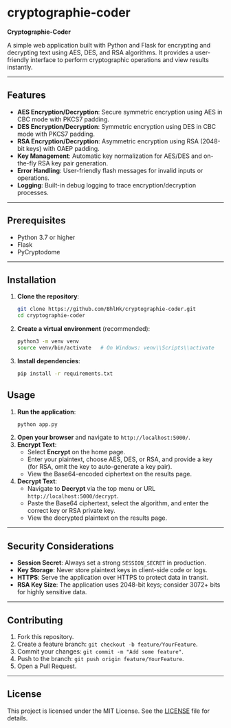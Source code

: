 # cryptographie-coder

**Cryptographie-Coder**

A simple web application built with Python and Flask for encrypting and decrypting text using AES, DES, and RSA algorithms. It provides a user-friendly interface to perform cryptographic operations and view results instantly.

---

## Features

- **AES Encryption/Decryption**: Secure symmetric encryption using AES in CBC mode with PKCS7 padding.
- **DES Encryption/Decryption**: Symmetric encryption using DES in CBC mode with PKCS7 padding.
- **RSA Encryption/Decryption**: Asymmetric encryption using RSA (2048-bit keys) with OAEP padding.
- **Key Management**: Automatic key normalization for AES/DES and on-the-fly RSA key pair generation.
- **Error Handling**: User-friendly flash messages for invalid inputs or operations.
- **Logging**: Built-in debug logging to trace encryption/decryption processes.

---

## Prerequisites

- Python 3.7 or higher
- Flask
- PyCryptodome

---

## Installation

1. **Clone the repository**:
   ```bash
   git clone https://github.com/BhlHk/cryptographie-coder.git
   cd cryptographie-coder
   ```

2. **Create a virtual environment** (recommended):
   ```bash
   python3 -m venv venv
   source venv/bin/activate   # On Windows: venv\\Scripts\\activate
   ```

3. **Install dependencies**:
   ```bash
   pip install -r requirements.txt
   ```


## Usage

1. **Run the application**:
   ```bash
   python app.py
   ```
2. **Open your browser** and navigate to `http://localhost:5000/`.
3. **Encrypt Text**:
   - Select **Encrypt** on the home page.
   - Enter your plaintext, choose AES, DES, or RSA, and provide a key (for RSA, omit the key to auto-generate a key pair).
   - View the Base64-encoded ciphertext on the results page.
4. **Decrypt Text**:
   - Navigate to **Decrypt** via the top menu or URL `http://localhost:5000/decrypt`.
   - Paste the Base64 ciphertext, select the algorithm, and enter the correct key or RSA private key.
   - View the decrypted plaintext on the results page.

---



## Security Considerations

- **Session Secret**: Always set a strong `SESSION_SECRET` in production.
- **Key Storage**: Never store plaintext keys in client-side code or logs.
- **HTTPS**: Serve the application over HTTPS to protect data in transit.
- **RSA Key Size**: The application uses 2048-bit keys; consider 3072+ bits for highly sensitive data.

---

## Contributing

1. Fork this repository.
2. Create a feature branch: `git checkout -b feature/YourFeature`.
3. Commit your changes: `git commit -m "Add some feature"`.
4. Push to the branch: `git push origin feature/YourFeature`.
5. Open a Pull Request.


---

## License

This project is licensed under the MIT License. See the [LICENSE](LICENSE) file for details.

